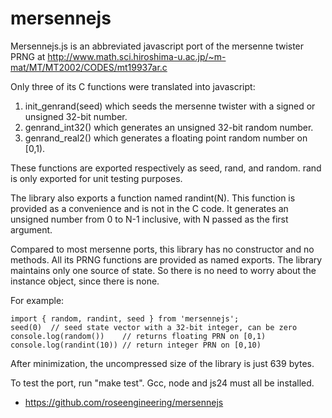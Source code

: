 
mersennejs
==========

Mersennejs.js is an abbreviated javascript port of the mersenne twister 
PRNG at
http://www.math.sci.hiroshima-u.ac.jp/~m-mat/MT/MT2002/CODES/mt19937ar.c

Only three of its C functions were translated into javascript: 

1. init\_genrand(seed) which seeds the mersenne twister with a signed
   or unsigned 32-bit number.
2. genrand\_int32() which generates an unsigned 32-bit random number.
3. genrand\_real2() which generates a floating point random number on [0,1).

These functions are exported respectively as seed, rand, and random.
rand is only exported for unit testing purposes.

The library also exports a function named randint(N).  This function
is provided as a convenience and is not in the C code.  It generates an
unsigned number from 0 to N-1 inclusive, with N passed as the first argument.

Compared to most mersenne ports, this library has no constructor and no
methods.  All its PRNG functions are provided as named exports.
The library maintains only one source of state.
So there is no need to worry about the instance object, since there is none.

For example:

    import { random, randint, seed } from 'mersennejs';
    seed(0)  // seed state vector with a 32-bit integer, can be zero
    console.log(random())    // returns floating PRN on [0,1)
    console.log(randint(10)) // return integer PRN on [0,10)

After minimization, the uncompressed size of the library is just 639 bytes.

To test the port, run "make test".  Gcc, node and js24 must all be
installed.

- https://github.com/roseengineering/mersennejs

